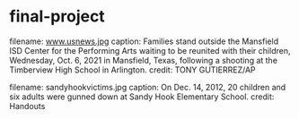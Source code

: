 # final-project


filename: www.usnews.jpg
caption: Families stand outside the Mansfield ISD Center for the Performing Arts waiting to be reunited with their children, Wednesday, Oct. 6, 2021 in Mansfield, Texas, following a shooting at the Timberview High School in Arlington.
credit: TONY GUTIERREZ/AP

filename: sandyhookvictims.jpg
caption: On Dec. 14, 2012, 20 children and six adults were gunned down at Sandy Hook Elementary School.
credit: Handouts
